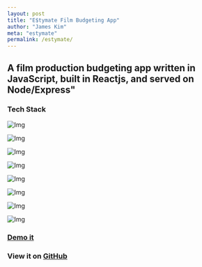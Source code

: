 ```yaml
---
layout: post
title: "E$tymate Film Budgeting App"
author: "James Kim"
meta: "estymate"
permalink: /estymate/
---
```

## A film production budgeting app written in JavaScript, built in Reactjs, and served on Node/Express"

### Tech Stack
<section id="service">
<div class="section-title">
</div>
<div id="skills">
<div>
<img src="{{site.baseurl}}/img/tech/javascript_100.png" alt="Img">
<p></p>
</div>
<div>
<img src="{{site.baseurl}}/img/tech/React_logo_100.png" alt="Img">
<p></p>
</div>
<div>
<img src="{{site.baseurl}}/img/tech/node_100.png" alt="Img">
<p></p>
</div>
<div>
<img src="{{site.baseurl}}/img/tech/Redux_logo_100.png" alt="Img">
<p></p>
</div>
<div>
<img src="{{site.baseurl}}/img/tech/webpack_100.png" alt="Img">
<p></p>
</div>
<div>
<img src="{{site.baseurl}}/img/tech/bootstrap_100.png" alt="Img">
<p></p>
</div>
<div>
<img src="{{site.baseurl}}/img/tech/es6_100.png" alt="Img">
<p></p>
</div>
<div>
<img src="{{site.baseurl}}/img/tech/mysql_100.png" alt="Img">
<p></p>
</div>
</div>
</section>

### [Demo it](https://product-ion.herokuapp.com/)
### View it on [GitHub](https://github.com/jimmy-james/so-and-so)
